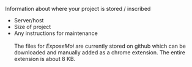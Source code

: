 Information about where your project is stored / inscribed
* Server/host
* Size of project
* Any instructions for maintenance 
<br><br>
The files for <i>ExposeMoi</i> are currently stored on github which can be downloaded and manually added as a chrome extension. The entire extension is about 8 KB. 
